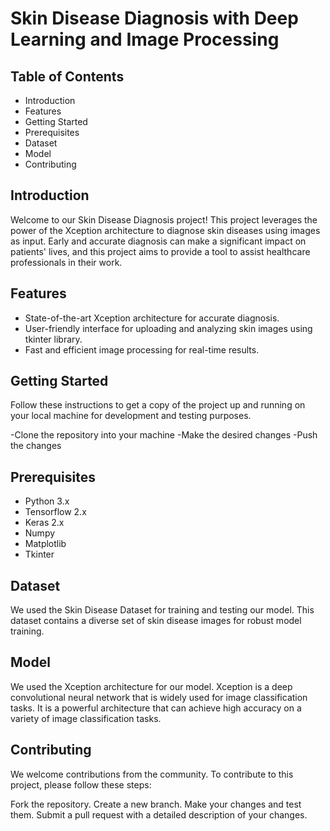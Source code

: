 # Skin Disease Diagnosis with Deep Learning and Image Processing

## Table of Contents

- Introduction
- Features
- Getting Started
- Prerequisites
- Dataset
- Model
- Contributing

## Introduction

Welcome to our Skin Disease Diagnosis project! This project leverages the power of the Xception architecture to diagnose skin diseases using images as input. Early and accurate diagnosis can make a significant impact on patients' lives, and this project aims to provide a tool to assist healthcare professionals in their work.

## Features

- State-of-the-art Xception architecture for accurate diagnosis.
- User-friendly interface for uploading and analyzing skin images using tkinter library.
- Fast and efficient image processing for real-time results.

## Getting Started

Follow these instructions to get a copy of the project up and running on your local machine for development and testing purposes.

-Clone the repository into your machine
-Make the desired changes
-Push the changes

## Prerequisites

- Python 3.x
- Tensorflow 2.x
- Keras 2.x
- Numpy
- Matplotlib
- Tkinter

## Dataset

We used the Skin Disease Dataset for training and testing our model. This dataset contains a diverse set of skin disease images for robust model training.

## Model

We used the Xception architecture for our model. Xception is a deep convolutional neural network that is widely used for image classification tasks. It is a powerful architecture that can achieve high accuracy on a variety of image classification tasks.

## Contributing

We welcome contributions from the community. To contribute to this project, please follow these steps:

Fork the repository.
Create a new branch.
Make your changes and test them.
Submit a pull request with a detailed description of your changes.
